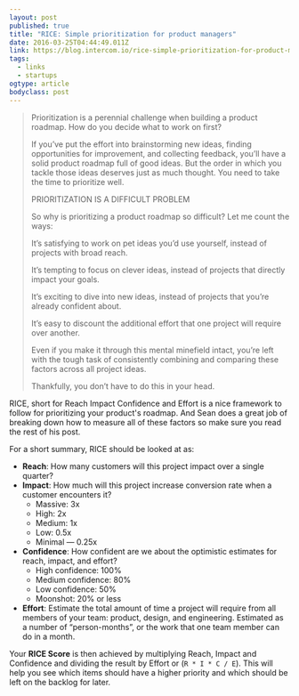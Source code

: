 ```yaml
---
layout: post 
published: true 
title: "RICE: Simple prioritization for product managers" 
date: 2016-03-25T04:44:49.011Z 
link: https://blog.intercom.io/rice-simple-prioritization-for-product-managers/ 
tags:
  - links
  - startups
ogtype: article 
bodyclass: post 
---
```


> Prioritization is a perennial challenge when building a product roadmap. How do you decide what to work on first?
> 
> If you’ve put the effort into brainstorming new ideas, finding opportunities for improvement, and collecting feedback, you’ll have a solid product roadmap full of good ideas. But the order in which you tackle those ideas deserves just as much thought. You need to take the time to prioritize well.
> 
> PRIORITIZATION IS A DIFFICULT PROBLEM
> 
> So why is prioritizing a product roadmap so difficult? Let me count the ways:
> 
> It’s satisfying to work on pet ideas you’d use yourself, instead of projects with broad reach.
> 
> It’s tempting to focus on clever ideas, instead of projects that directly impact your goals.
> 
> It’s exciting to dive into new ideas, instead of projects that you’re already confident about.
> 
> It’s easy to discount the additional effort that one project will require over another.
> 
> Even if you make it through this mental minefield intact, you’re left with the tough task of consistently combining and comparing these factors across all project ideas. 
> 
> Thankfully, you don’t have to do this in your head.

RICE, short for Reach Impact Confidence and Effort is a nice framework to follow for prioritizing your product's roadmap. And Sean does a great job of breaking down how to measure all of these factors so make sure you read the rest of his post.

For a short summary, RICE should be looked at as:

- **Reach**: How many customers will this project impact over a single quarter?
- **Impact**: How much will this project increase conversion rate when a customer encounters it?
  - Massive: 3x 
  - High: 2x
  - Medium: 1x
  - Low: 0.5x
  - Minimal — 0.25x
- **Confidence**: How confident are we about the optimistic estimates for reach, impact, and effort?
  - High confidence: 100%
  - Medium confidence: 80%
  - Low confidence: 50%
  - Moonshot: 20% or less
- **Effort**: Estimate the total amount of time a project will require from all members of your team: product, design, and engineering. Estimated as a number of “person-months”, or the work that one team member can do in a month.

Your **RICE Score** is then achieved by multiplying Reach, Impact and Confidence and dividing the result by Effort or (`R * I * C / E`). This will help you see which items should have a higher priority and which should be left on the backlog for later.
